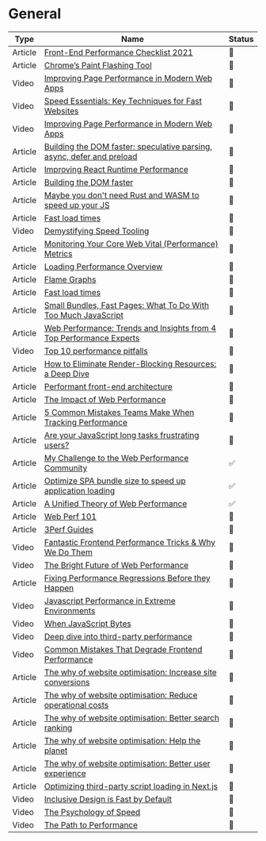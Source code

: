# General

| Type    | Name                                                                                                                                                                             | Status             |
| ------- | -------------------------------------------------------------------------------------------------------------------------------------------------------------------------------- | ------------------ |
| Article | [Front-End Performance Checklist 2021](https://www.smashingmagazine.com/2021/01/front-end-performance-2021-free-pdf-checklist/)                                                  | :bookmark_tabs:    |
| Article | [Chrome’s Paint Flashing Tool](https://engineering.entelo.com/chromes-paint-flashing-tool-b5c880849635)                                                                          | :bookmark_tabs:    |
| Video   | [Improving Page Performance in Modern Web Apps](https://www.youtube.com/watch?v=p_8oR9GFRvQ)                                                                                     | :bookmark_tabs:    |
| Video   | [Speed Essentials: Key Techniques for Fast Websites](https://www.youtube.com/watch?v=reztLS3vomE)                                                                                | :movie_camera:     |
| Video   | [Improving Page Performance in Modern Web Apps](https://vimeo.com/254858694)                                                                                                     | :bookmark_tabs:    |
| Article | [Building the DOM faster: speculative parsing, async, defer and preload](https://hacks.mozilla.org/2017/09/building-the-dom-faster-speculative-parsing-async-defer-and-preload/) | :bookmark_tabs:    |
| Article | [Improving React Runtime Performance](https://medium.com/quintoandar-tech-blog/improving-react-runtime-performance-dec0a5a4ffda)                                                 | :bookmark_tabs:    |
| Article | [Building the DOM faster](https://hacks.mozilla.org/2017/09/building-the-dom-faster-speculative-parsing-async-defer-and-preload/)                                                | :bookmark_tabs:    |
| Article | [Maybe you don't need Rust and WASM to speed up your JS](https://mrale.ph/blog/2018/02/03/maybe-you-dont-need-rust-to-speed-up-your-js.html)                                     | :bookmark_tabs:    |
| Article | [Fast load times](https://web.dev/fast/)                                                                                                                                         | :bookmark_tabs:    |
| Video   | [Demystifying Speed Tooling](https://www.youtube.com/watch?v=mLjxXPHuIJo)                                                                                                        | :movie_camera:     |
| Article | [Monitoring Your Core Web Vital (Performance) Metrics](https://requestmetrics.com/web-performance/monitoring-core-web-vital)                                                     | :bookmark_tabs:    |
| Article | [Loading Performance Overview](https://developers.google.com/web/fundamentals/performance/get-started)                                                                           | :bookmark_tabs:    |
| Article | [Flame Graphs](https://www.brendangregg.com/flamegraphs.html)                                                                                                                    | :bookmark_tabs:    |
| Article | [Fast load times](https://web.dev/fast/)                                                                                                                                         | :bookmark_tabs:    |
| Article | [Small Bundles, Fast Pages: What To Do With Too Much JavaScript](https://calibreapp.com/blog/bundle-size-optimization)                                                           | :bookmark_tabs:    |
| Article | [Web Performance: Trends and Insights from 4 Top Performance Experts](https://cloudinary.com/products/media_optimizer/web-performance-guide)                                     | :bookmark_tabs:    |
| Video   | [Top 10 performance pitfalls](https://www.youtube.com/watch?v=Lh9q3h2khlc)                                                                                                       | :movie_camera:     |
| Article | [How to Eliminate Render-Blocking Resources: a Deep Dive](https://sia.codes/posts/render-blocking-resources/)                                                                    | :bookmark_tabs:    |
| Article | [Performant front-end architecture](https://www.debugbear.com/blog/performant-front-end-architecture)                                                                            | :bookmark_tabs:    |
| Article | [The Impact of Web Performance](https://simplified.dev/performance/impact-of-web-performance)                                                                                    | :bookmark_tabs:    |
| Article | [5 Common Mistakes Teams Make When Tracking Performance](https://calibreapp.com/blog/common-mistakes-in-tracking-speed)                                                          | :bookmark_tabs:    |
| Article | [Are your JavaScript long tasks frustrating users?](https://www.speedcurve.com/blog/javascript-long-tasks/)                                                                      | :bookmark_tabs:    |
| Article | [My Challenge to the Web Performance Community](https://philipwalton.com/articles/my-challenge-to-the-web-performance-community/)                                                | :white_check_mark: |
| Article | [Optimize SPA bundle size to speed up application loading](https://medium.com/miro-engineering/optimize-spa-bundle-size-to-speed-up-application-loading-c988cef57257)            | :white_check_mark: |
| Article | [A Unified Theory of Web Performance](https://calendar.perfplanet.com/2021/a-unified-theory-of-web-performance/)                                                                 | :white_check_mark: |
| Article | [Web Perf 101](https://3perf.com/talks/web-perf-101)                                                                                                                             | :bookmark_tabs:    |
| Article | [3Perf Guides](https://3perf.com/content)                                                                                                                                        | :bookmark_tabs:    |
| Video   | [Fantastic Frontend Performance Tricks & Why We Do Them](https://www.youtube.com/watch?v=pSCHN4oU2JQ&ab_channel=estellevw)                                                       | :movie_camera:     |
| Video   | [The Bright Future of Web Performance](https://www.youtube.com/watch?v=Jz3Fu1o356g&ab_channel=WebConferencesAmsterdam)                                                           | :movie_camera:     |
| Article | [Fixing Performance Regressions Before they Happen](https://netflixtechblog.com/fixing-performance-regressions-before-they-happen-eab2602b86fe)                                  | :bookmark_tabs:    |
| Video   | [Javascript Performance in Extreme Environments](https://www.youtube.com/watch?v=Mk-t189JSe0)                                                                                    | :movie_camera:     |
| Video   | [When JavaScript Bytes](https://www.youtube.com/watch?v=GvUGN0AIfDE)                                                                                                             | :movie_camera:     |
| Video   | [Deep dive into third-party performance](https://www.youtube.com/watch?v=uXv9JFvrnwo)                                                                                            | :movie_camera:     |
| Video   | [Common Mistakes That Degrade Frontend Performance](https://www.youtube.com/watch?v=uVrp_A7rj_I)                                                                                 | :movie_camera:     |
| Article | [The why of website optimisation: Increase site conversions](https://fershad.com/writing/website-optimisation-increase-conversions-engagement/)                                  | :bookmark_tabs:    |
| Article | [The why of website optimisation: Reduce operational costs](https://fershad.com/writing/website-optimisation-reduce-operational-costs/)                                          | :bookmark_tabs:    |
| Article | [The why of website optimisation: Better search ranking](https://fershad.com/writing/website-optimisation-improve-search-ranking/)                                               | :bookmark_tabs:    |
| Article | [The why of website optimisation: Help the planet](https://fershad.com/writing/website-optimisation-reduce-environmental-impact/)                                                | :bookmark_tabs:    |
| Article | [The why of website optimisation: Better user experience](https://fershad.com/writing/website-optimisation-better-user-experience/)                                              | :bookmark_tabs:    |
| Article | [Optimizing third-party script loading in Next.js](https://web.dev/script-component)                                                                                             | :bookmark_tabs:    |
| Video   | [Inclusive Design is Fast by Default](https://www.youtube.com/watch?v=MiXy2x6flww)                                                                                               | :movie_camera:     |
| Video   | [The Psychology of Speed](https://www.youtube.com/watch?v=7i_yQyHdxUo)                                                                                                           | :movie_camera:     |
| Video   | [The Path to Performance](https://www.youtube.com/watch?v=23Fp9V7w_8U&ab_channel=KatieKovalcin)                                                                                  | :movie_camera:     |
